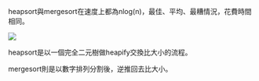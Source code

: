 heapsort與mergesort在速度上都為nlog(n)，最佳、平均、最糟情況，花費時間相同。

![](https://image.slidesharecdn.com/lecture5-130609112510-phpapp01/95/quick-sort-merge-sort-heap-sort-2-638.jpg?cb=1370777183)

heapsort是以一個完全二元樹做heapify交換比大小的流程。

mergesort則是以數字排列分割後，逆推回去比大小。
